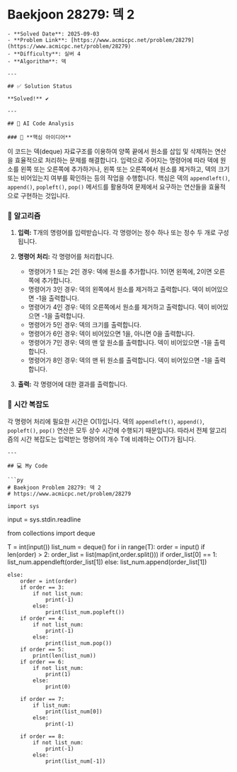 #  Baekjoon 28279: 덱 2

    - **Solved Date**: 2025-09-03
    - **Problem Link**: [https://www.acmicpc.net/problem/28279](https://www.acmicpc.net/problem/28279)
    - **Difficulty**: 실버 4
    - **Algorithm**: 덱

    ---

    ## ✅ Solution Status

    **Solved!** ✔️

    ---

    ## 🤖 AI Code Analysis

    ### 🧠 **핵심 아이디어**

이 코드는 덱(deque) 자료구조를 이용하여 양쪽 끝에서 원소를 삽입 및 삭제하는 연산을 효율적으로 처리하는 문제를 해결합니다.  입력으로 주어지는 명령어에 따라 덱에 원소를 왼쪽 또는 오른쪽에 추가하거나, 왼쪽 또는 오른쪽에서 원소를 제거하고, 덱의 크기 또는 비어있는지 여부를 확인하는 등의 작업을 수행합니다.  핵심은 덱의 `appendleft()`, `append()`, `popleft()`, `pop()` 메서드를 활용하여 문제에서 요구하는 연산들을 효율적으로 구현하는 것입니다.


### 📝 **알고리즘**

1. **입력:** T개의 명령어를 입력받습니다. 각 명령어는 정수 하나 또는 정수 두 개로 구성됩니다.

2. **명령어 처리:**  각 명령어를 처리합니다.
    * 명령어가 1 또는 2인 경우: 덱에 원소를 추가합니다. 1이면 왼쪽에, 2이면 오른쪽에 추가합니다.
    * 명령어가 3인 경우: 덱의 왼쪽에서 원소를 제거하고 출력합니다. 덱이 비어있으면 -1을 출력합니다.
    * 명령어가 4인 경우: 덱의 오른쪽에서 원소를 제거하고 출력합니다. 덱이 비어있으면 -1을 출력합니다.
    * 명령어가 5인 경우: 덱의 크기를 출력합니다.
    * 명령어가 6인 경우: 덱이 비어있으면 1을, 아니면 0을 출력합니다.
    * 명령어가 7인 경우: 덱의 맨 앞 원소를 출력합니다. 덱이 비어있으면 -1을 출력합니다.
    * 명령어가 8인 경우: 덱의 맨 뒤 원소를 출력합니다. 덱이 비어있으면 -1을 출력합니다.

3. **출력:** 각 명령어에 대한 결과를 출력합니다.


### 🧐 **시간 복잡도**

각 명령어 처리에 필요한 시간은 O(1)입니다.  덱의 `appendleft()`, `append()`, `popleft()`, `pop()` 연산은 모두 상수 시간에 수행되기 때문입니다. 따라서 전체 알고리즘의 시간 복잡도는 입력받는 명령어의 개수 T에 비례하는 O(T)가 됩니다.


    ---

    ## 💻 My Code

    ```py
    # Baekjoon Problem 28279: 덱 2
    # https://www.acmicpc.net/problem/28279

    import sys

input = sys.stdin.readline

from collections import deque

T = int(input())
list_num = deque()
for i in range(T):
    order = input()
    if len(order) > 2:
        order_list = list(map(int,order.split()))
        if order_list[0] == 1:
            list_num.appendleft(order_list[1])
        else:
            list_num.append(order_list[1])
    
    else:
        order = int(order)
        if order == 3:
            if not list_num:
                print(-1)
            else:
                print(list_num.popleft())
        if order == 4:
            if not list_num:
                print(-1)
            else:
                print(list_num.pop())
        if order == 5:
            print(len(list_num))
        if order == 6:
            if not list_num:
                print(1)
            else:
                print(0)
        
        if order == 7:
            if list_num:
                print(list_num[0])
            else:
                print(-1)

        if order == 8:
            if not list_num:
                print(-1)
            else:
                print(list_num[-1])